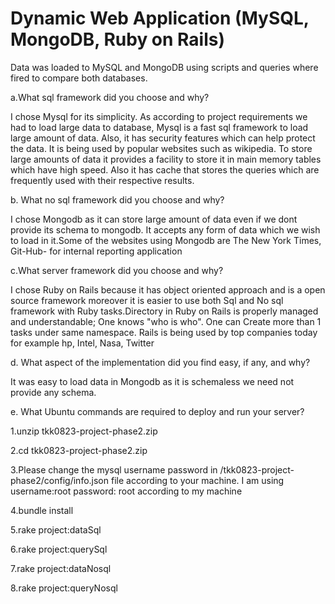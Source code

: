 # Dynamic Web Application (MySQL, MongoDB, Ruby on Rails)

Data was loaded to MySQL and MongoDB using scripts and queries where fired to compare both databases.

a.What sql framework did you choose and why?

I chose Mysql for its simplicity. As according to project requirements we had to load large data to database, Mysql is a fast sql framework to load large amount of data. Also, it has security features which can help protect the data. It is being used by popular websites such as wikipedia. To store large amounts of data it provides a facility to store it in main memory tables which have high speed. Also it has cache that stores the queries which are frequently used with their respective results.

b. What no sql framework did you choose and why?

I chose Mongodb as it can store large amount of data even if we dont provide its schema to mongodb. It accepts any form of data which we wish to load in it.Some of the websites using Mongodb are The New York Times, Git-Hub- for internal reporting application

c.What server framework did you choose and why?

I chose Ruby on Rails because it has object oriented approach and is a open source framework moreover it is easier to use both Sql and No sql framework with Ruby tasks.Directory in Ruby on Rails is properly managed and understandable; One knows "who is who". One can Create more than 1 tasks under same namespace. Rails is being used by top companies today for example hp, Intel, Nasa, Twitter

d. What aspect of the implementation did you find easy, if any, and why?

It was easy to load data in Mongodb as it is schemaless we need not provide any schema. 

e. What Ubuntu commands are required to deploy and run your server?

1.unzip tkk0823-project-phase2.zip

2.cd tkk0823-project-phase2.zip

3.Please change the mysql username password in /tkk0823-project-phase2/config/info.json file according to your machine. I am using username:root password: root according to my machine

4.bundle install

5.rake project:dataSql 

6.rake project:querySql  

7.rake project:dataNosql   

8.rake project:queryNosql  



